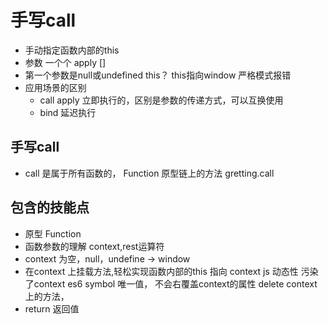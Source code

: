 # 手写call

- 手动指定函数内部的this
- 参数 一个个 apply []
- 第一个参数是null或undefined this？ this指向window
    严格模式报错
- 应用场景的区别
    - call apply 立即执行的，区别是参数的传递方式，可以互换使用
    - bind 延迟执行

## 手写call
- call 是属于所有函数的， Function 原型链上的方法
    gretting.call 


## 包含的技能点
- 原型 Function
- 函数参数的理解
    context,rest运算符
- context 为空，null，undefine -> window
- 在context 上挂载方法,轻松实现函数内部的this 指向 context
    js 动态性 污染了context
    es6 symbol 唯一值， 不会右覆盖context的属性
    delete context上的方法，
- return 返回值